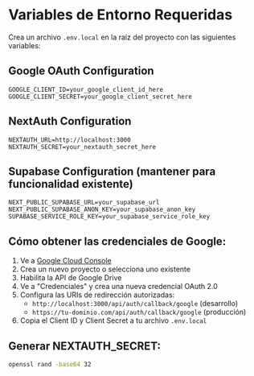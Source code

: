 # Variables de Entorno Requeridas

Crea un archivo `.env.local` en la raíz del proyecto con las siguientes variables:

## Google OAuth Configuration
```
GOOGLE_CLIENT_ID=your_google_client_id_here
GOOGLE_CLIENT_SECRET=your_google_client_secret_here
```

## NextAuth Configuration
```
NEXTAUTH_URL=http://localhost:3000
NEXTAUTH_SECRET=your_nextauth_secret_here
```

## Supabase Configuration (mantener para funcionalidad existente)
```
NEXT_PUBLIC_SUPABASE_URL=your_supabase_url
NEXT_PUBLIC_SUPABASE_ANON_KEY=your_supabase_anon_key
SUPABASE_SERVICE_ROLE_KEY=your_supabase_service_role_key
```

## Cómo obtener las credenciales de Google:

1. Ve a [Google Cloud Console](https://console.cloud.google.com/)
2. Crea un nuevo proyecto o selecciona uno existente
3. Habilita la API de Google Drive
4. Ve a "Credenciales" y crea una nueva credencial OAuth 2.0
5. Configura las URIs de redirección autorizadas:
   - `http://localhost:3000/api/auth/callback/google` (desarrollo)
   - `https://tu-dominio.com/api/auth/callback/google` (producción)
6. Copia el Client ID y Client Secret a tu archivo `.env.local`

## Generar NEXTAUTH_SECRET:
```bash
openssl rand -base64 32
``` 